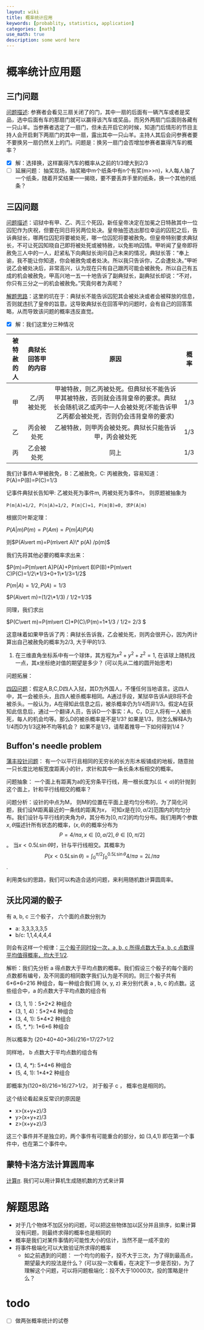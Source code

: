 ```yaml
---
layout: wiki
title: 概率统计应用
keywords: [probablity, statistics, application]
categories: [math]
use_math: true
description: some word here
---
```

# 概率统计应用题

## 三门问题
[问题描述](https://zh.wikipedia.org/wiki/%E8%92%99%E6%8F%90%E9%9C%8D%E7%88%BE%E5%95%8F%E9%A1%8C): 参赛者会看见三扇关闭了的门，其中一扇的后面有一辆汽车或者是奖品，选中后面有车的那扇门就可以赢得该汽车或奖品，而另外两扇门后面则各藏有一只山羊。当参赛者选定了一扇门，但未去开启它的时候，知道门后情形的节目主持人会开启剩下两扇门的其中一扇，露出其中一只山羊。主持人其后会问参赛者要不要换另一扇仍然关上的门。问题是：换另一扇门会否增加参赛者赢得汽车的概率？

- [x] 解：选择换，这样赢得汽车的概率从之前的1/3增大到2/3
- [ ] 延展问题： 抽奖现场，抽奖箱中m个纸条中有n个有奖(m>>n)，k人每人抽了一个纸条，随着开奖结果一一揭晓，要不要丢弃手里的纸条，换一个其他的纸条？ 

## 三囚问题

[问题描述](https://zh.wikipedia.org/wiki/%E8%92%99%E6%8F%90%E9%9C%8D%E7%88%BE%E5%95%8F%E9%A1%8C#cite_note-2)：诏狱中有甲、乙、丙三个死囚，新任皇帝决定在加冕之日特赦其中一位囚犯作为庆祝，但要在同日将另两位处决。皇帝抽签选出那位幸运的囚犯之后，告诉典狱长，哪两位囚犯将要被处死，哪一位囚犯将要被赦免。但皇帝特别要求典狱长，不可让死囚知晓自己即将被处死或被特赦，以免影响囚情。甲听闻了皇帝即将赦免三人中的一人，赶紧私下向典狱长询问自己未来的情况，典狱长答：“奉上谕，我不能让你知道，你会被赦免或者处决。所以我只告诉你，乙会遭处决。”甲听说乙会被处决后，非常高兴，认为现在只有自己跟丙可能会被赦免，所以自己有五成的机会被赦免，甲高兴地一五一十地告诉了副典狱长，副典狱长却说：“不对，你只有三分之一的机会被赦免。”究竟何者为真呢？

[解题思路](https://blog.csdn.net/wyf12138/article/details/53494529)：这里的坑在于：典狱长不能告诉囚犯其会被处决或者会被释放的信息，否则就违抗了皇帝的旨意。这导致典狱长在回答甲的问题时，会有自己的回答策略，从而导致该问题的概率违反直觉。

- [x] 解：我们这里分三种情况

| 被特赦的人 | 典狱长回答甲的内容 |                             原因                             | 概率 |
| :--------: | :----------------: | :----------------------------------------------------------: | ---- |
|     甲     |    乙/丙被处死     | 甲被特赦，则乙丙被处死。但典狱长不能告诉甲其被特赦，否则就会违背皇帝的要求。典狱长会随机说乙或丙中一人会被处死(不能告诉甲乙丙都会被处死，否则仍会违背皇帝的要求) | 1/3  |
|     乙     |     丙会被处死     |    乙被特赦，则甲丙会被处死。典狱长只能告诉甲，丙会被处死    | 1/3  |
|     丙     |     乙会被处死     |                             同上                             | 1/3  |

我们计事件A:甲被赦免，B：乙被赦免，C: 丙被赦免，容易知道：P(A)=P(B)=P(C)=1/3

记事件典狱长告知甲: 乙被处死为事件m, 丙被处死为事件n， 则原题被抽象为

`P(m|A)=1/2, P(n|A)=1/2, P(m|C)=1, P(m|B)=0, 求P(A|m)`

根据贝叶斯定理：

$P(A\vert m)P(m)=P(Am)=P(m\vert A)P(A)$

则$P(A\vert m)=P(m\vert A)\* p(A) /p(m)$

我们先将其他必要的概率求出来：

$P(m)=P(m\vert A)P(A)+P(m\vert B)P(B)+P(m\vert C)P(C)=1/2\*1/3+0+1\*1/3=1/2$

$P(m\vert A)=1/2, P(A)=1/3$

$P(A\vert m)=(1/2\*1/3) / 1/2=1/3$

同理，我们求出

$P(C\vert m)=P(m\vert C)\*P(C)/P(m)=1\*1/3 / 1/2= 2/3 $

这意味着如果甲告诉了丙：典狱长告诉我，乙会被处死，则丙会很开心，因为丙计算出自己被赦免的概率为2/3, 大于甲的1/3.

1. 在三维直角坐标系中有一个球体，其方程为$x^2+y^2+z^2=1$, 在该球上随机找一点，其x坐标绝对值的期望是多少？ (可以先从二维的圆开始思考)

问题拓展：

[四囚问题](https://m.mysmth.net/article/Mathematics/single/5696)：假定A,B,C,D四人入狱，其D为外国人，不懂任何当地语言。这四人中，其一会被杀头，且四人被杀概率相同。A通过手段，某狱卒告诉A说B将不会被杀头。一般认为，A在得知此信息之后，被杀概率仍为1/4而非1/3。假定A在获知此信息后，通过一个翻译人员，告诉D一个事实：A，C，D三人将有一人被杀死，每人的机会均等。那么D的被杀概率是不是1/3?
  如果是1/3，则怎么解释A为1/4而D为1/3这种不均等机会？
  如果不是1/3，请帮着推导一下如何得到1/4？

## Buffon's needle problem

[蒲丰投针问题](https://baike.baidu.com/item/%E8%92%B2%E4%B8%B0%E6%8A%95%E9%92%88%E9%97%AE%E9%A2%98/10876943)： 有一个以平行且相同的无穷长的长方形木板铺成的地板，随意抛一只长度比地板宽度距离小的针，求针和其中一条长条木板相交的概率。

问题抽象： 一个面上有距离为a的无穷条平行线，用一根长度为$L(L < a)$的针抛到这个面上，针和平行线相交的概率？

问题分析：设针的中点为M， 则M的位置在平面上是均匀分布的，为了简化问题，我们设M距离最近的一条线的距离为$x$， 可知$x$是在$[0,a/2]$范围内的均匀分布。我们设针与平行线的夹角为$\theta$，其分布为$[0,\pi/2]$的均匀分布。我们用两个参数$x, \theta$描述针所有状态的概率，$(x,\theta)$的概率分布为$$P=4/\pi a, x\in [0,a/2], \theta\in [0,\pi/2]$$。 当$x<0.5L\sin\theta$时，针与平行线相交。其概率为$$P(x<0.5L\sin\theta)=\int_0^{\pi/2}\int_0^{0.5L\sin\theta} 4/\pi a=2L/\pi a$$.

利用类似的思路，我们可以构造合适的问题，来利用随机数计算圆周率。

## 沃比冈湖的骰子

有 a, b, c 三个骰子， 六个面的点数分别为

- a: 3,3,3,3,3,5
- b/c: 1,1,4,4,4,4

则会有这样一个规律：[三个骰子同时投一次，a, b, c 所得点数大于a, b, c 点数得平均值得概率，均大于1/2](https://www.johndcook.com/blog/2021/08/16/lake-wobegon-dice/).

解析：我们先分析 a 得点数大于平均点数的概率。我们假设三个骰子的每个面的点数都有编号，及不同面的相同数字我们认为是不同的。则三个骰子共有 6\*6\*6=216 种组合，每一种组合我们用 (x, y, z) 来分别代表 a , b, c 的点数。这些组合中，a 的点数大于平均点数的组合有

- (3, 1, 1)：5\*2\*2 种组合
- (3, 1, 4)：5\*2\*4 种组合
- (3, 4, 1):  5\*4\*2 种组合
- (5, \*, \*): 1\*6\*6 种组合

所以概率为 (20+40+40+36)/216=17/27>1/2

同样地， b 点数大于平均点数的组合有

- (3, 4, \*): 5\*4\*6 种组合
- (5, 4, 1): 1\*4\*2 种组合

即概率为(120+8)/216=16/27>1/2， 对于骰子 c ， 概率也是相同的。

这个结论看起来反常识的原因是

- x>(x+y+z)/3
- y>(x+y+z)/3
- z>(x+y+z)/3 

这三个事件并不是独立的，两个事件有可能重合的部分，如 (3,4,1) 即在第一个事件中，也在第二个事件中。

## 蒙特卡洛方法计算圆周率

[计算$\pi$](https://zhuanlan.zhihu.com/p/150729238). 我们可以用计算机生成随机数的方式来计算

# 解题思路

- 对于几个物体不加区分的问题，可以把这些物体加以区分并且排序，如果计算没有问题，则最终求得的概率也是相同的
- 概率是我们对某件事情的可能性大小的估计，当然不是一成不变的
- 将事件极端化可以大致验证所求得的概率
  - 如之前遇到的问题： 一个均匀的骰子，投不大于三次，为了得到最高点，期望最大的投法是什么？ (可以投一次看看，在决定下一步是否投)，为了理解这个问题，可以将问题极端化：投不大于10000次，投的策略是什么？ 

# todo

- [ ] 做两张概率统计的试卷
